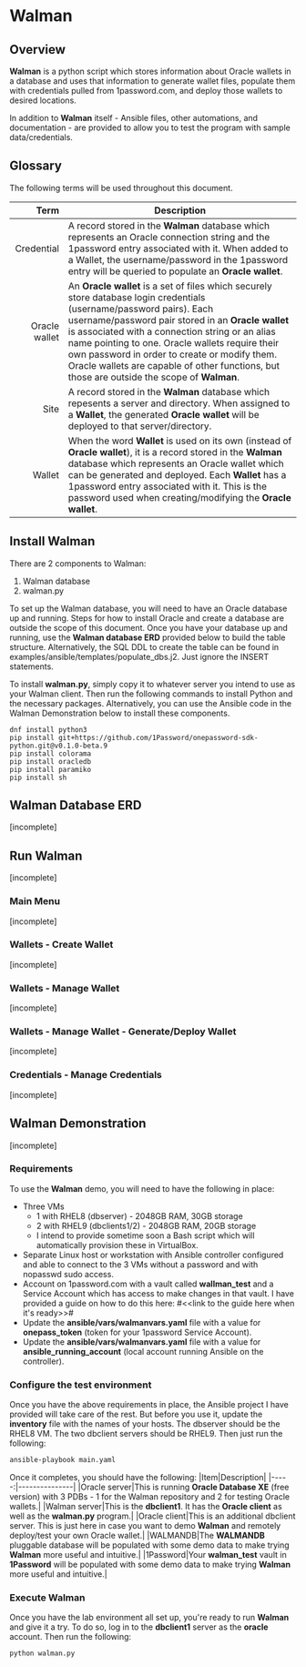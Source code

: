 # Walman
## Overview
<b>Walman</b> is a python script which stores information about Oracle wallets in a database and uses that information to generate wallet files, populate them with credentials pulled from 1password.com, and deploy those wallets to desired locations.

In addition to <b>Walman</b> itself - Ansible files, other automations, and documentation - are provided to allow you to test the program with sample data/credentials.

## Glossary
The following terms will be used throughout this document.

|Term|Description|
|-----:|---------------|
|Credential|A record stored in the <b>Walman</b> database which represents an Oracle connection string and the 1password entry associated with it. When added to a Wallet, the username/password in the 1password entry will be queried to populate an <b>Oracle wallet</b>.|
|Oracle wallet|An <b>Oracle wallet</b> is a set of files which securely store database login credentials (username/password pairs). Each username/password pair stored in an <b>Oracle wallet</b> is associated with a connection string or an alias name pointing to one. Oracle wallets require their own password in order to create or modify them. Oracle wallets are capable of other functions, but those are outside the scope of <b>Walman</b>.|
|Site|A record stored in the <b>Walman</b> database which repesents a server and directory. When assigned to a <b>Wallet</b>, the generated <b>Oracle wallet</b> will be deployed to that server/directory.|
|Wallet|When the word <b>Wallet</b> is used on its own (instead of <b>Oracle wallet</b>), it is a record stored in the <b>Walman</b> database which represents an Oracle wallet which can be generated and deployed. Each <b>Wallet</b> has a 1password entry associated with it. This is the password used when creating/modifying the <b>Oracle wallet</b>.|

## Install Walman
There are 2 components to Walman:
1. Walman database
2. walman.py

To set up the Walman database, you will need to have an Oracle database up and running. Steps for how to install Oracle and create a database are outside the scope of this document. Once you have your database up and running, use the <b>Walman database ERD</b> provided below to build the table structure. Alternatively, the SQL DDL to create the table can be found in examples/ansible/templates/populate_dbs.j2. Just ignore the INSERT statements.

To install <b>walman.py</b>, simply copy it to whatever server you intend to use as your Walman client. 
Then run the following commands to install Python and the necessary packages. Alternatively, you can use the Ansible code in the Walman Demonstration below to install these components.
```
dnf install python3
pip install git+https://github.com/1Password/onepassword-sdk-python.git@v0.1.0-beta.9
pip install colorama
pip install oracledb
pip install paramiko
pip install sh
```

## Walman Database ERD
[incomplete]

## Run Walman
[incomplete]

### Main Menu
[incomplete]

### Wallets - Create Wallet
[incomplete]

### Wallets - Manage Wallet
[incomplete]

### Wallets - Manage Wallet - Generate/Deploy Wallet
[incomplete]

### Credentials - Manage Credentials
[incomplete]



## Walman Demonstration
[incomplete]

### Requirements
To use the <b>Walman</b> demo, you will need to have the following in place:
- Three VMs
  - 1 with RHEL8 (dbserver) - 2048GB RAM, 30GB storage
  - 2 with RHEL9 (dbclients1/2) - 2048GB RAM, 20GB storage
  - I intend to provide sometime soon a Bash script which will automatically provision these in VirtualBox.
- Separate Linux host or workstation with Ansible controller configured and able to connect to the 3 VMs without a password and with nopasswd sudo access.
- Account on 1password.com with a vault called <b>wallman_test</b> and a Service Account which has access to make changes in that vault. I have provided a guide on how to do this here: #<<link to the guide here when it's ready>>#
- Update the <b>ansible/vars/walmanvars.yaml</b> file with a value for <b>onepass_token</b> (token for your 1password Service Account).
- Update the <b>ansible/vars/walmanvars.yaml</b> file with a value for <b>ansible_running_account</b> (local account running Ansible on the controller).

### Configure the test environment
Once you have the above requirements in place, the Ansible project I have provided will take care of the rest. But before you use it, update the <b>inventory</b> file with the names of your hosts. The dbserver should be the RHEL8 VM. The two dbclient servers should be RHEL9.
Then just run the following:
```bash
ansible-playbook main.yaml
```
Once it completes, you should have the following: 
|Item|Description|
|-----:|---------------|
|Oracle server|This is running <b>Oracle Database XE</b> (free version) with 3 PDBs - 1 for the Walman repository and 2 for testing Oracle wallets.|
|Walman server|This is the <b>dbclient1</b>. It has the <b>Oracle client</b> as well as the <b>walman.py</b> program.|
|Oracle client|This is an additional dbclient server. This is just here in case you want to demo <b>Walman</b> and remotely deploy/test your own Oracle wallet.|
|WALMANDB|The <b>WALMANDB</b> pluggable database will be populated with some demo data to make trying <b>Walman</b> more useful and intuitive.|
|1Password|Your <b>walman_test</b> vault in <b>1Password</b> will be populated with some demo data to make trying <b>Walman</b> more useful and intuitive.|

### Execute Walman
Once you have the lab environment all set up, you're ready to run <b>Walman</b> and give it a try.
To do so, log in to the <b>dbclient1</b> server as the <b>oracle</b> account.
Then run the following:
```bash
python walman.py
```
